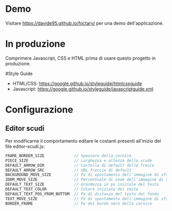 # Demo
Visitare https://davide95.github.io/foctary/ per una demo dell'applicazione.

# In produzione
Comprimere Javascript, CSS e HTML prima di usare questo progetto in produzione.

#Style Guide
* HTML/CSS: https://google.github.io/styleguide/htmlcssguide
* Javascript: https://google.github.io/styleguide/javascriptguide.xml

# Configurazione
## Editor scudi
Per modificarne il comportamento editare le costanti presenti all'inizio del file editor-scudi.js:
```javascript
FRAME_BORDER_SIZE             // Spessore della cornice
PIECE_SIZE                    // Larghezza e altezza dello scudo
DEFAULT_ARROW_DIR             // Cartella di default delle frecce
DEFAULT_ARROW_SRC             // URL freccia di default
BACKGROUND_MOVE_SIZE          // Px di spostamento dell'immagine di sfondo ad ogni click
ZOOM_MOVE_SIZE                // Percentuale di zoom dell'immagine di sfondo ad ogni click
DEFAULT_TEXT_SIZE             // Grandezza in px iniziale del testo
DEFAULT_TEXT_COLOR            // Colore iniziale del testo
DEFAULT_TEXT_POS_FROM_BOTTOM  // Px di distanza del testo dal fondo
TEXT_MOVE_SIZE                // Px di spostamento dell'immagine di sfondo ad ogni click
BORDER_FRAME                  // Px del bordo nero della cornice
```

